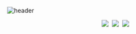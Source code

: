 ![header](https://capsule-render.vercel.app/api?type=venom&height=100&color=gradient&text=Hye%20LIN%20Nam&fontSize=50)
<p align="center">
  <a href="www.linkedin.com/in/hyelin-nam-1811b229a"><img src="https://img.shields.io/badge/Tech%20Blog-11B48A?style=flat-square&logo=LinkedIn&logoColor=white&link=www.linkedin.com/in/hyelin-nam-1811b229a"/></a>&nbsp
  <a href="https://blog.naver.com/melinn_22"><img src="https://img.shields.io/badge/Instagram-E4405F?style=flat-square&logo=Blog&logoColor=white&link=https://blog.naver.com/melinn_22"/></a>&nbsp
  <a href="hlnam@ramo.yonsei.ac.kr"><img src="https://img.shields.io/badge/Gmail-d14836?style=flat-square&logo=Gmail&logoColor=white&link=hlnam@ramo.yonsei.ac.kr"/></a>
</p>
<!--
**NamHyelin/NamHyelin** is a ✨ _special_ ✨ repository because its `README.md` (this file) appears on your GitHub profile.

Here are some ideas to get you started:

- 🔭 I’m currently working on ...
- 🌱 I’m currently learning ...
- 👯 I’m looking to collaborate on ...
- 🤔 I’m looking for help with ...
- 💬 Ask me about ...
- 📫 How to reach me: ...
- 😄 Pronouns: ...
- ⚡ Fun fact: ...
-->
